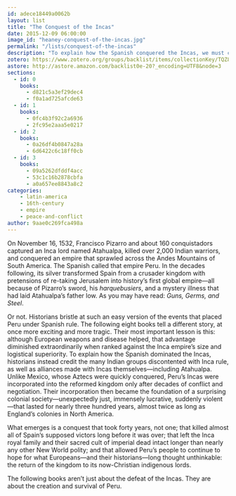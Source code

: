 ```yaml
---
id: adece18449a0062b
layout: list
title: "The Conquest of the Incas"
date: 2015-12-09 06:00:00
image_id: "heaney-conquest-of-the-incas.jpg"
permalink: "/lists/conquest-of-the-incas"
description: "To explain how the Spanish conquered the Incas, we must credit the alliances made with the many Indian groups discontented with Inca rule, as well as alliances made with Incas themselves, including Atahualpa. Those alliances then became the foundation of an incredible colonial society, surprisingly just, suddenly violent, that lasted for nearly three hundred years—almost twice as long as England’s colonies in North America."
zotero: https://www.zotero.org/groups/backlist/items/collectionKey/TQZ8BGPU
astore: http://astore.amazon.com/backlist0e-20?_encoding=UTF8&node=3
sections:
  - id: 0
    books:
      - d821c5a3ef29dec4
      - f0a1ad725afcde63
  - id: 1
    books:
      - 0fc4b3f92c2a6936
      - 2fc95e2aaa5e0217
  - id: 2
    books:
      - 0a26df4b0847a28a
      - 6d6422c6c18ff0cb
  - id: 3
    books:
      - 09a5262dfddf4acc
      - 53c1c16b2878cbfa
      - a0a657ee8843a8c2
categories:
    - latin-america
    - 16th-century
    - empire
    - peace-and-conflict
author: 9aae0c269fca498a
---
```


On November 16, 1532, Francisco Pizarro and about 160 conquistadors captured an Inca lord named Atahualpa, killed over 2,000 Indian warriors, and conquered an empire that sprawled across the Andes Mountains of South America. The Spanish called that empire Peru. In the decades following, its silver transformed Spain from a crusader kingdom with pretensions of re-taking Jerusalem into history’s first global empire—all because of Pizarro’s sword, his _harquebusiers_, and a mystery illness that had laid Atahualpa’s father low. As you may have read: _Guns, Germs, and Steel_.

Or not. Historians bristle at such an easy version of the events that placed Peru under Spanish rule. The following eight books tell a different story, at once more exciting and more tragic. Their most important lesson is this: although European weapons and disease helped, that advantage diminished extraordinarily when ranked against the Inca empire’s size and logistical superiority. To explain how the Spanish dominated the Incas, historians instead credit the many Indian groups discontented with Inca rule, as well as alliances made with Incas themselves—including Atahualpa. Unlike Mexico, whose Aztecs were quickly conquered, Peru’s Incas were incorporated into the reformed kingdom only after decades of conflict and negotiation. Their incorporation then became the foundation of a surprising colonial society—unexpectedly just, immensely lucrative, suddenly violent—that lasted for nearly three hundred years, almost twice as long as England’s colonies in North America.

What emerges is a conquest that took forty years, not one; that killed almost all of Spain’s supposed victors long before it was over; that left the Inca royal family and their sacred cult of imperial dead intact longer than nearly any other New World polity; and that allowed Peru’s people to continue to hope for what Europeans—and their historians—long thought unthinkable: the return of the kingdom to its now-Christian indigenous lords.

The following books aren’t just about the defeat of the Incas. They are about the creation and survival of Peru.
